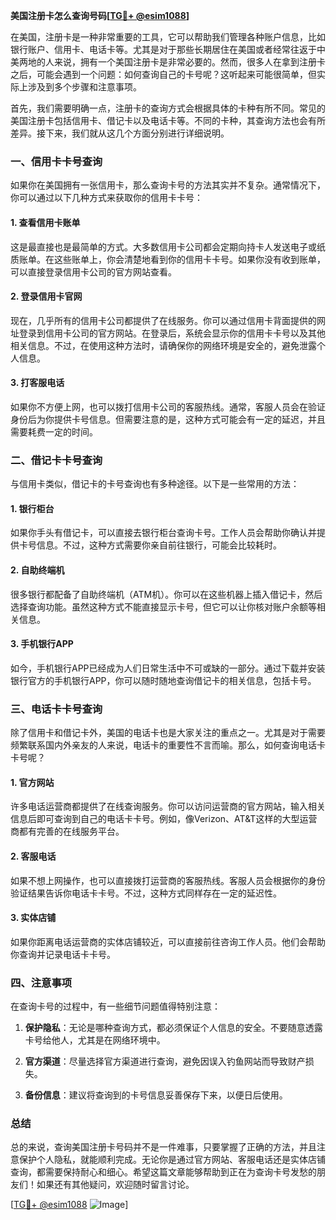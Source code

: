 **美国注册卡怎么查询号码[[TG💪+ @esim1088](https://t.me/s/esim1088)]**

在美国，注册卡是一种非常重要的工具，它可以帮助我们管理各种账户信息，比如银行账户、信用卡、电话卡等。尤其是对于那些长期居住在美国或者经常往返于中美两地的人来说，拥有一个美国注册卡是非常必要的。然而，很多人在拿到注册卡之后，可能会遇到一个问题：如何查询自己的卡号呢？这听起来可能很简单，但实际上涉及到多个步骤和注意事项。

首先，我们需要明确一点，注册卡的查询方式会根据具体的卡种有所不同。常见的美国注册卡包括信用卡、借记卡以及电话卡等。不同的卡种，其查询方法也会有所差异。接下来，我们就从这几个方面分别进行详细说明。

### 一、信用卡卡号查询

如果你在美国拥有一张信用卡，那么查询卡号的方法其实并不复杂。通常情况下，你可以通过以下几种方式来获取你的信用卡卡号：

#### 1. 查看信用卡账单
这是最直接也是最简单的方式。大多数信用卡公司都会定期向持卡人发送电子或纸质账单。在这些账单上，你会清楚地看到你的信用卡卡号。如果你没有收到账单，可以直接登录信用卡公司的官方网站查看。

#### 2. 登录信用卡官网
现在，几乎所有的信用卡公司都提供了在线服务。你可以通过信用卡背面提供的网址登录到信用卡公司的官方网站。在登录后，系统会显示你的信用卡卡号以及其他相关信息。不过，在使用这种方法时，请确保你的网络环境是安全的，避免泄露个人信息。

#### 3. 打客服电话
如果你不方便上网，也可以拨打信用卡公司的客服热线。通常，客服人员会在验证身份后为你提供卡号信息。但需要注意的是，这种方式可能会有一定的延迟，并且需要耗费一定的时间。

### 二、借记卡卡号查询

与信用卡类似，借记卡的卡号查询也有多种途径。以下是一些常用的方法：

#### 1. 银行柜台
如果你手头有借记卡，可以直接去银行柜台查询卡号。工作人员会帮助你确认并提供卡号信息。不过，这种方式需要你亲自前往银行，可能会比较耗时。

#### 2. 自助终端机
很多银行都配备了自助终端机（ATM机）。你可以在这些机器上插入借记卡，然后选择查询功能。虽然这种方式不能直接显示卡号，但它可以让你核对账户余额等相关信息。

#### 3. 手机银行APP
如今，手机银行APP已经成为人们日常生活中不可或缺的一部分。通过下载并安装银行官方的手机银行APP，你可以随时随地查询借记卡的相关信息，包括卡号。

### 三、电话卡卡号查询

除了信用卡和借记卡外，美国的电话卡也是大家关注的重点之一。尤其是对于需要频繁联系国内外亲友的人来说，电话卡的重要性不言而喻。那么，如何查询电话卡卡号呢？

#### 1. 官方网站
许多电话运营商都提供了在线查询服务。你可以访问运营商的官方网站，输入相关信息后即可查询到自己的电话卡卡号。例如，像Verizon、AT&T这样的大型运营商都有完善的在线服务平台。

#### 2. 客服电话
如果不想上网操作，也可以直接拨打运营商的客服热线。客服人员会根据你的身份验证结果告诉你电话卡卡号。不过，这种方式同样存在一定的延迟性。

#### 3. 实体店铺
如果你距离电话运营商的实体店铺较近，可以直接前往咨询工作人员。他们会帮助你查询并记录电话卡卡号。

### 四、注意事项

在查询卡号的过程中，有一些细节问题值得特别注意：

1. **保护隐私**：无论是哪种查询方式，都必须保证个人信息的安全。不要随意透露卡号给他人，尤其是在网络环境中。
   
2. **官方渠道**：尽量选择官方渠道进行查询，避免因误入钓鱼网站而导致财产损失。

3. **备份信息**：建议将查询到的卡号信息妥善保存下来，以便日后使用。

### 总结

总的来说，查询美国注册卡号码并不是一件难事，只要掌握了正确的方法，并且注意保护个人隐私，就能顺利完成。无论你是通过官方网站、客服电话还是实体店铺查询，都需要保持耐心和细心。希望这篇文章能够帮助到正在为查询卡号发愁的朋友们！如果还有其他疑问，欢迎随时留言讨论。

[[TG💪+ @esim1088](https://t.me/s/esim1088) ![Image](https://i.postimg.cc/4NQfJmqS/Snipaste-2025-05-13-00-14-12.png)]